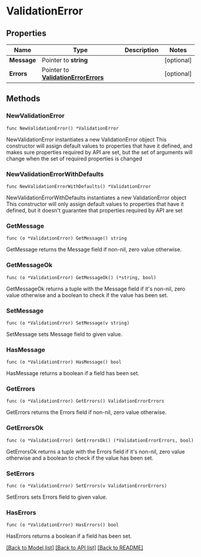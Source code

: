 # ValidationError

## Properties

Name | Type | Description | Notes
------------ | ------------- | ------------- | -------------
**Message** | Pointer to **string** |  | [optional] 
**Errors** | Pointer to [**ValidationErrorErrors**](ValidationErrorErrors.md) |  | [optional] 

## Methods

### NewValidationError

`func NewValidationError() *ValidationError`

NewValidationError instantiates a new ValidationError object
This constructor will assign default values to properties that have it defined,
and makes sure properties required by API are set, but the set of arguments
will change when the set of required properties is changed

### NewValidationErrorWithDefaults

`func NewValidationErrorWithDefaults() *ValidationError`

NewValidationErrorWithDefaults instantiates a new ValidationError object
This constructor will only assign default values to properties that have it defined,
but it doesn't guarantee that properties required by API are set

### GetMessage

`func (o *ValidationError) GetMessage() string`

GetMessage returns the Message field if non-nil, zero value otherwise.

### GetMessageOk

`func (o *ValidationError) GetMessageOk() (*string, bool)`

GetMessageOk returns a tuple with the Message field if it's non-nil, zero value otherwise
and a boolean to check if the value has been set.

### SetMessage

`func (o *ValidationError) SetMessage(v string)`

SetMessage sets Message field to given value.

### HasMessage

`func (o *ValidationError) HasMessage() bool`

HasMessage returns a boolean if a field has been set.

### GetErrors

`func (o *ValidationError) GetErrors() ValidationErrorErrors`

GetErrors returns the Errors field if non-nil, zero value otherwise.

### GetErrorsOk

`func (o *ValidationError) GetErrorsOk() (*ValidationErrorErrors, bool)`

GetErrorsOk returns a tuple with the Errors field if it's non-nil, zero value otherwise
and a boolean to check if the value has been set.

### SetErrors

`func (o *ValidationError) SetErrors(v ValidationErrorErrors)`

SetErrors sets Errors field to given value.

### HasErrors

`func (o *ValidationError) HasErrors() bool`

HasErrors returns a boolean if a field has been set.


[[Back to Model list]](../README.md#documentation-for-models) [[Back to API list]](../README.md#documentation-for-api-endpoints) [[Back to README]](../README.md)



